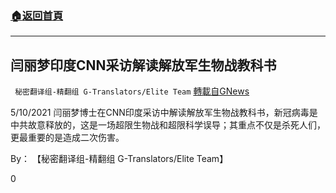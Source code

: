 ###  [:house:返回首頁](https://github.com/ourhimalayas/txt)
---

## 闫丽梦印度CNN采访解读解放军生物战教科书
` 秘密翻译组-精翻组 G-Translators/Elite Team` [轉載自GNews](https://gnews.org/zh-hans/1237824/)

5/10/2021 闫丽梦博士在CNN印度采访中解读解放军生物战教科书，新冠病毒是中共故意释放的，这是一场超限生物战和超限科学误导；其重点不仅是杀死人们，更最重要的是造成二次伤害。

By： 【秘密翻译组-精翻组 G-Translators/Elite Team】

0
